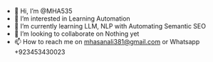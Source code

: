 - 👋 Hi, I’m @MHA535
- 👀 I’m interested in Learning Automation 
- 🌱 I’m currently learning LLM, NLP with Automating Semantic SEO
- 💞️ I’m looking to collaborate on Nothing yet
- 📫 How to reach me on mhasanali381@gmail.com or Whatsapp +923453430023

<!---
MHA535/MHA535 is a ✨ special ✨ repository because its `README.md` (this file) appears on your GitHub profile.
You can click the Preview link to take a look at your changes.
--->
